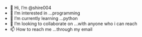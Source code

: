 - 👋 Hi, I’m @shire004
- 👀 I’m interested in ...programming
- 🌱 I’m currently learning ...python
- 💞️ I’m looking to collaborate on ...with anyone who i can reach
- 📫 How to reach me ...through my email


<!---

shire004/shire004 is a ✨ special ✨ repository because its `README.md` (this file) appears on your GitHub profile.
You can click the Preview link to take a look at your changes.
--->

